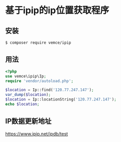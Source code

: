 # 基于ipip的ip位置获取程序

## 安装

```shell
$ composer require vemce/ipip
```

## 用法

```php
<?php
use vemce\ipip\Ip;
require 'vendor/autoload.php';

$location = Ip::find('120.77.247.147');
var_dump($location);
$location = Ip::locationString('120.77.247.147');
echo $location;
```
## IP数据更新地址

https://www.ipip.net/ipdb/test